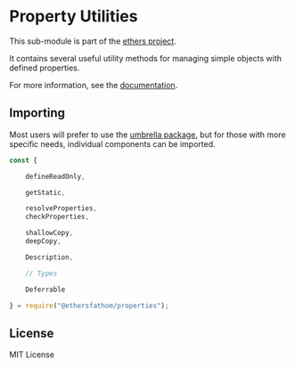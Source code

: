 Property Utilities
==================

This sub-module is part of the [ethers project](https://github.com/Into-the-Fathom/ethers.js).

It contains several useful utility methods for managing simple objects with
defined properties.

For more information, see the [documentation](https://docs.ethers.io/v5/api/utils/properties/).


Importing
---------

Most users will prefer to use the [umbrella package](https://www.npmjs.com/package/ethersfathom),
but for those with more specific needs, individual components can be imported.

```javascript
const {

    defineReadOnly,

    getStatic,

    resolveProperties,
    checkProperties,

    shallowCopy,
    deepCopy,

    Description,

    // Types

    Deferrable

} = require("@ethersfathom/properties");
```


License
-------

MIT License
